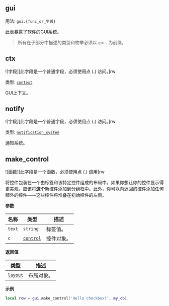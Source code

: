 ## gui

用法: `gui.{func_or_字段}`

此表暴露了软件的GUI系统。

> 所有在子部分中描述的类型和枚举必须以 `gui.` 为前缀。

## ctx

![字段][此字段是一个普通字段，必须使用点 (.) 访问。]rw

类型: [`context`](/api/gui/context "此类型表示GUI上下文。")

GUI上下文。

## notify

![字段][此字段是一个普通字段，必须使用点 (.) 访问。]rw

类型: [`notification_system`](/api/gui/notification-system "此类型表示一个通知系统。")

通知系统。

## make_control

![函数][此字段是一个函数，必须使用点 (.) 调用]rw

将控件包装在一个由标签和该特定控件组成的布局中。如果你想让你的控件显示得更美观，应该将**这个**新控件添加到分组框中。此外，你可以向返回的控件添加任何额外的控件——这些控件将堆叠在初始控件的左侧。

**参数**

| 名称 | 类型 | 描述 |
| ---- | ---- | ----------- |
| `text` | `string` | 标签值。 |
| `c` | [`control`](/api/gui/control "此类型表示一个抽象的GUI控件。") | 控件对象。 |

**返回值**

| 类型 | 描述 |
| ---- | ----------- |
| [`layout`](/api/gui/container/control-container/layout "此类型表示一个布局控件。") | 布局对象。 |

**示例**

```lua
local row = gui.make_control('Hello checkbox!', my_cb);